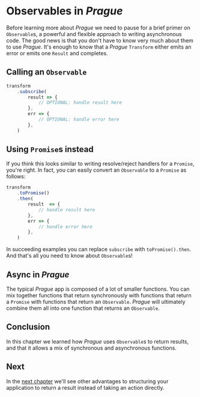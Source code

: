 # Observables in *Prague*

Before learning more about *Prague* we need to pause for a brief primer on `Observable`s, a powerful and flexible approach to writing asynchronous code. The good news is that you don't have to know very much about them to use *Prague*. It's enough to know that a *Prague* `Transform` either emits an error or emits one `Result` and completes.

## Calling an `Observable`

```ts
transform
    .subscribe(
        result => {
            // OPTIONAL: handle result here
        },
        err => {
            // OPTIONAL: handle error here
        },
    )
```

## Using `Promise`s instead

If you think this looks similar to writing resolve/reject handlers for a `Promise`, you're right. In fact, you can easily convert an `Observable` to a `Promise` as follows:

```ts
transform
    .toPromise()
    .then(
        result  => {
            // handle result here
        },
        err => {
            // handle error here
        },
    )
```

In succeeding examples you can replace `subscribe` with `toPromise().then`. And that's all you need to know about `Observable`s!

## Async in *Prague*

The typical *Prague* app is composed of a lot of smaller functions. You can mix together functions that return synchronously with functions that return a `Promise` with functions that return an `Observable`. *Prague* will ultimately combine them all into one function that returns an `Observable`.

## Conclusion

In this chapter we learned how *Prague* uses `Observable`s to return results, and that it allows a mix of synchronous and asynchronous functions.

## Next

In the [next chapter](./combining.md) we'll see other advantages to structuring your application to return a result instead of taking an action directly.
